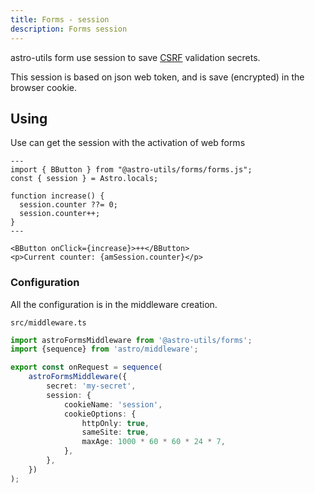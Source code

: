 ```yaml
---
title: Forms - session
description: Forms session
---
```


astro-utils form use session to save [CSRF](https://developer.mozilla.org/en-US/docs/Glossary/CSRF) validation secrets.

This session is based on json web token, and is save (encrypted) in the browser cookie.

## Using

Use can get the session with the activation of web forms

```astro
---
import { BButton } from "@astro-utils/forms/forms.js";
const { session } = Astro.locals;

function increase() {
  session.counter ??= 0;
  session.counter++;
}
---

<BButton onClick={increase}>++</BButton>
<p>Current counter: {amSession.counter}</p>
```

### Configuration

All the configuration is in the middleware creation.

`src/middleware.ts`

```ts
import astroFormsMiddleware from '@astro-utils/forms';
import {sequence} from 'astro/middleware';

export const onRequest = sequence(
    astroFormsMiddleware({
        secret: 'my-secret',
        session: {
            cookieName: 'session',
            cookieOptions: {
                httpOnly: true,
                sameSite: true,
                maxAge: 1000 * 60 * 60 * 24 * 7,
            },
        },
    })
);
```
